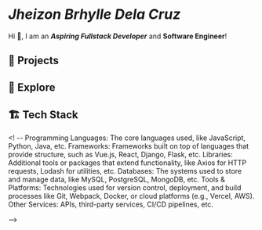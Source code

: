 # _Jheizon Brhylle Dela Cruz_

Hi 👋, I am an _**Aspiring Fullstack Developer**_ and **Software Engineer**!

## 🔭 Projects

## 🌱 Explore

## 🏗️ Tech Stack

<! --
Programming Languages: The core languages used, like JavaScript, Python, Java, etc.
Frameworks: Frameworks built on top of languages that provide structure, such as Vue.js, React, Django, Flask, etc.
Libraries: Additional tools or packages that extend functionality, like Axios for HTTP requests, Lodash for utilities, etc.
Databases: The systems used to store and manage data, like MySQL, PostgreSQL, MongoDB, etc.
Tools & Platforms: Technologies used for version control, deployment, and build processes like Git, Webpack, Docker, or cloud platforms (e.g., Vercel, AWS).
Other Services: APIs, third-party services, CI/CD pipelines, etc.

-->
